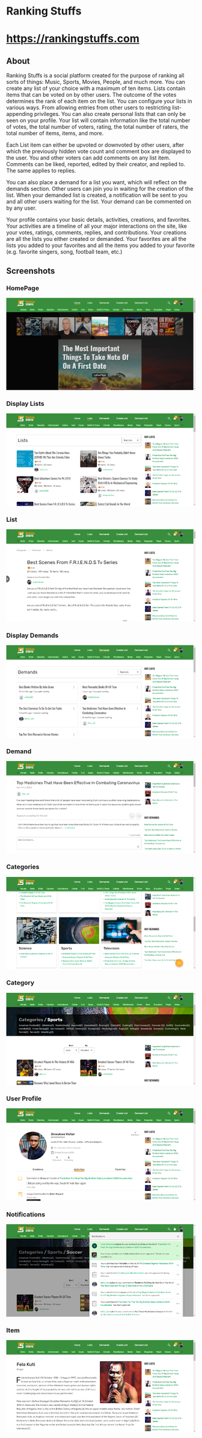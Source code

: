 # Ranking Stuffs

# https://rankingstuffs.com

## About

Ranking Stuffs is a social platform created for the purpose of ranking all sorts of things: Music, Sports, Movies, People, and much more. You can create any list of your choice with a maximum of ten items. Lists contain items that can be voted on by other users. The outcome of the votes determines the rank of each item on the list. You can configure your lists in various ways. From allowing entries from other users to restricting list-appending privileges. You can also create personal lists that can only be seen on your profile. Your list will contain information like the total number of votes, the total number of voters, rating, the total number of raters, the total number of items, items, and more.

Each List item can either be upvoted or downvoted by other users, after which the previously hidden vote count and comment box are displayed to the user. You and other voters can add comments on any list item. Comments can be liked, reported, edited by their creator, and replied to. The same applies to replies.

You can also place a demand for a list you want, which will reflect on the demands section. Other users can join you in waiting for the creation of the list. When your demanded list is created, a notification will be sent to you and all other users waiting for the list. Your demand can be commented on by any user.

Your profile contains your basic details, activities, creations, and favorites. Your activities are a timeline of all your major interactions on the site, like your votes, ratings, comments, replies, and contributions. Your creations are all the lists you either created or demanded. Your favorites are all the lists you added to your favorites and all the items you added to your favorite (e.g. favorite singers, song, football team, etc.)


## Screenshots

### HomePage

<img src="screenshots/Home.png"/>


### Display Lists

<img src="screenshots/Lists.png">


### List

<img src="screenshots/List.png">


### Display Demands

<img src="screenshots/Demands.png">


### Demand

<img src="screenshots/Demand.png">


### Categories

<img src="screenshots/Categories.png">


### Category

<img src="screenshots/Category.png">


### User Profile

<img src="screenshots/Profile.png">


### Notifications

<img src="screenshots/Notifications.png">


### Item

<img src="screenshots/Item.png">
